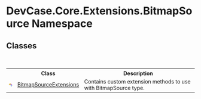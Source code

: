 # DevCase.Core.Extensions.BitmapSource Namespace
 




## Classes
&nbsp;<table><tr><th></th><th>Class</th><th>Description</th></tr><tr><td>![Public class](media/pubclass.gif "Public class")</td><td><a href="T_DevCase_Core_Extensions_BitmapSource_BitmapSourceExtensions">BitmapSourceExtensions</a></td><td>
Contains custom extension methods to use with BitmapSource type.</td></tr></table>&nbsp;
